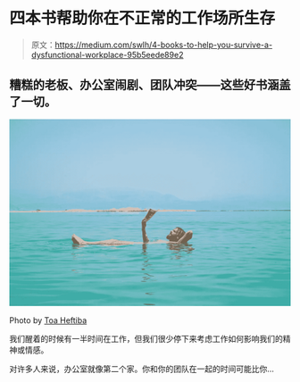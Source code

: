 # 四本书帮助你在不正常的工作场所生存

> 原文：<https://medium.com/swlh/4-books-to-help-you-survive-a-dysfunctional-workplace-95b5eede89e2>

## 糟糕的老板、办公室闹剧、团队冲突——这些好书涵盖了一切。

![](img/2f7bf51d3f0452de0d512c11ba8cc2d8.png)

Photo by [Toa Heftiba](https://unsplash.com/photos/Q5Uf3B8Ej7A?utm_source=unsplash&utm_medium=referral&utm_content=creditCopyText)

我们醒着的时候有一半时间在工作，但我们很少停下来考虑工作如何影响我们的精神或情感。

对许多人来说，办公室就像第二个家。你和你的团队在一起的时间可能比你…